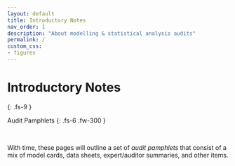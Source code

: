 ```yaml
---
layout: default
title: Introductory Notes
nav_order: 1
description: "About modelling & statistical analysis audits"
permalink: /
custom_css:
- figures
---
```


# Introductory Notes
{: .fs-9 }

Audit Pamphlets
{: .fs-6 .fw-300 }

<br>

With time, these pages will outline a set of *audit pamphlets* that consist of a mix of model cards, data sheets, expert/auditor summaries, and other items.

<br>
<br>
<br>
<br>

